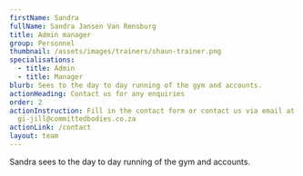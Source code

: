 ```yaml
---
firstName: Sandra
fullName: Sandra Jansen Van Rensburg
title: Admin manager
group: Personnel
thumbnail: /assets/images/trainers/shaun-trainer.png
specialisations:
  - title: Admin
  - title: Manager
blurb: Sees to the day to day running of the gym and accounts.
actionHeading: Contact us for any enquiries
order: 2
actionInstruction: Fill in the contact form or contact us via email at
  gi-jill@committedbodies.co.za
actionLink: /contact
layout: team
---
```

Sandra sees to the day to day running of the gym and accounts.